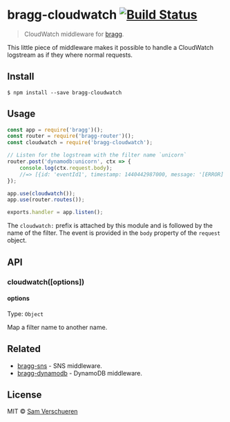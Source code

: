 # bragg-cloudwatch [![Build Status](https://travis-ci.org/SamVerschueren/bragg-cloudwatch.svg?branch=master)](https://travis-ci.org/SamVerschueren/bragg-cloudwatch)

> CloudWatch middleware for [bragg](https://github.com/SamVerschueren/bragg).

This little piece of middleware makes it possible to handle a CloudWatch logstream as if they where normal requests.


## Install

```
$ npm install --save bragg-cloudwatch
```


## Usage

```js
const app = require('bragg')();
const router = require('bragg-router')();
const cloudwatch = require('bragg-cloudwatch');

// Listen for the logstream with the filter name `unicorn`
router.post('dynamodb:unicorn', ctx => {
	console.log(ctx.request.body);
	//=> [{id: 'eventId1', timestamp: 1440442987000, message: '[ERROR] First error message'}]
});

app.use(cloudwatch());
app.use(router.routes());

exports.handler = app.listen();
```

The `cloudwatch:` prefix is attached by this module and is followed by the name of the filter. The event is provided in the `body` property of the `request` object.


## API

### cloudwatch([options])

#### options

Type: `Object`

Map a filter name to another name.


## Related

- [bragg-sns](https://github.com/SamVerschueren/bragg-sns) - SNS middleware.
- [bragg-dynamodb](https://github.com/SamVerschueren/bragg-dynamodb) - DynamoDB middleware.


## License

MIT © [Sam Verschueren](https://github.com/SamVerschueren)
